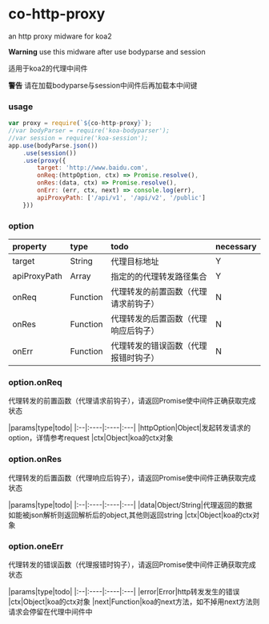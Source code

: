 # co-http-proxy
an http proxy midware for koa2

**Warning** use this midware after use bodyparse and session

适用于koa2的代理中间件

**警告** 请在加载bodyparse与session中间件后再加载本中间键

### usage

```js
var proxy = require(`${co-http-proxy}`);
//var bodyParser = require('koa-bodyparser');
//var session = require('koa-session');
app.use(bodyParse.json())
    .use(session())
    .use(proxy({
    	target: 'http://www.baidu.com',
    	onReq:(httpOption, ctx) => Promise.resolve(),
    	onRes:(data, ctx) => Promise.resolve(),
    	onErr: (err, ctx, next) => console.log(err),
    	apiProxyPath: ['/api/v1', '/api/v2', '/public']
    }))
```

### option

|property|type|todo|necessary|
|:--|:----|:----|:---|
|target|String|代理目标地址|Y
|apiProxyPath|Array|指定的的代理转发路径集合|Y
|onReq|Function|代理转发的前置函数（代理请求前钩子）|N
|onRes|Function|代理转发的后置函数（代理响应后钩子）|N
|onErr|Function|代理转发的错误函数（代理报错时钩子）|N

### option.onReq

代理转发的前置函数（代理请求前钩子），请返回Promise使中间件正确获取完成状态

|params|type|todo|
|:--|:----|:----|:---|
|httpOption|Object|发起转发请求的option，详情参考request
|ctx|Object|koa的ctx对象


### option.onRes

代理转发的后置函数（代理响应后钩子），请返回Promise使中间件正确获取完成状态

|params|type|todo|
|:--|:----|:----|:---|
|data|Object/String|代理返回的数据 如能被json解析则返回解析后的object,其他则返回string
|ctx|Object|koa的ctx对象


### option.oneErr

代理转发的错误函数（代理报错时钩子），请返回Promise使中间件正确获取完成状态

|params|type|todo|
|:--|:----|:----|:---|
|error|Error|http转发发生的错误
|ctx|Object|koa的ctx对象
|next|Function|koa的next方法，如不掉用next方法则请求会停留在代理中间件中
